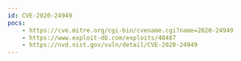 ```yaml
---
id: CVE-2020-24949
pocs:
    - https://cve.mitre.org/cgi-bin/cvename.cgi?name=2020-24949
    - https://www.exploit-db.com/exploits/48487
    - https://nvd.nist.gov/vuln/detail/CVE-2020-24949
---
```

